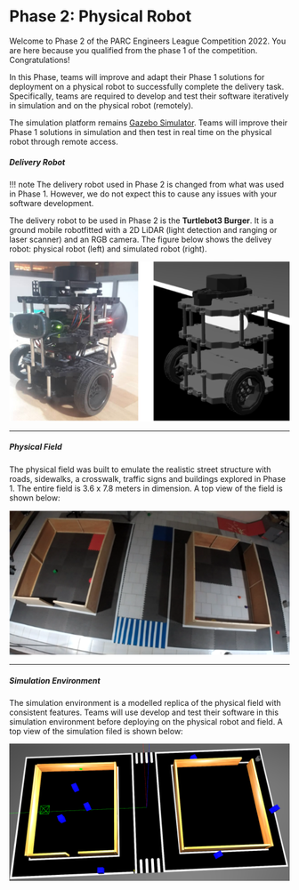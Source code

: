 # Phase 2: Physical Robot

<!-- ***

!!! note 
    Phase 2 instructions are **currently locked** and would be available by July 1st 2022! -->

Welcome to Phase 2 of the PARC Engineers League Competition 2022. You are here because you qualified from the phase 1 of the competition. Congratulations!

In this Phase, teams will improve and adapt their Phase 1 solutions for deployment on a physical robot to successfully complete the delivery task. Specifically, teams are required to develop and test their software iteratively in simulation and on the physical robot (remotely).

The simulation platform remains [Gazebo Simulator](http://gazebosim.org/). Teams will improve their Phase 1 solutions in simulation and then test in real time on the physical robot through remote access.


##### Delivery Robot

!!! note 
    The delivery robot used in Phase 2 is changed from what was used in Phase 1. However, we do not expect this to cause any issues with your software development.

The delivery robot to be used in Phase 2 is the **Turtlebot3 Burger**. It is a ground mobile robotfitted with a 2D LiDAR (light detection and ranging or laser scanner) and an RGB camera. The figure below shows the delivey robot: physical robot (left) and simulated robot (right). 

![robot](media/turtlebot_description.png)


***

##### Physical Field

The physical field was built to emulate the realistic street structure with roads, sidewalks, a crosswalk, traffic signs and buildings explored in Phase 1. The entire field is 3.6 x 7.8 meters in dimension. A top view of the field is shown below:

![physical](media/physical_description.png)


***

##### Simulation Environment
The simulation environment is a modelled replica of the physical field with consistent features. Teams will use develop and test their software in this simulation environment before deploying on the physical robot and field. A top view of the simulation filed is shown below:

![simulation](media/sim_description.png)



